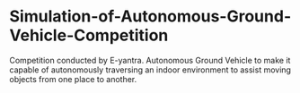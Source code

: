 # Simulation-of-Autonomous-Ground-Vehicle-Competition
Competition conducted by E-yantra. Autonomous Ground Vehicle to make it capable of autonomously traversing an indoor environment to assist moving objects from one place to another.
